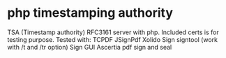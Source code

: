 # php timestamping authority
TSA (Timestamp authority) RFC3161 server with php.
Included certs is for testing purpose.
Tested with:
	TCPDF
	JSignPdf
	Xolido Sign
	signtool (work with /t and /tr option)
	Sign GUI
	Ascertia pdf sign and seal

